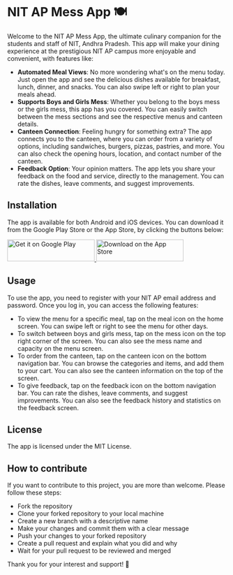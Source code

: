 # NIT AP Mess App 🍽️

Welcome to the NIT AP Mess App, the ultimate culinary companion for the students and staff of NIT, Andhra Pradesh. This app will make your dining experience at the prestigious NIT AP campus more enjoyable and convenient, with features like:

- **Automated Meal Views**: No more wondering what's on the menu today. Just open the app and see the delicious dishes available for breakfast, lunch, dinner, and snacks. You can also swipe left or right to plan your meals ahead.
- **Supports Boys and Girls Mess**: Whether you belong to the boys mess or the girls mess, this app has you covered. You can easily switch between the mess sections and see the respective menus and canteen details.
- **Canteen Connection**: Feeling hungry for something extra? The app connects you to the canteen, where you can order from a variety of options, including sandwiches, burgers, pizzas, pastries, and more. You can also check the opening hours, location, and contact number of the canteen.
- **Feedback Option**: Your opinion matters. The app lets you share your feedback on the food and service, directly to the management. You can rate the dishes, leave comments, and suggest improvements.


## Installation

The app is available for both Android and iOS devices. You can download it from the Google Play Store or the App Store, by clicking the buttons below:

<a href="https://play.google.com/store/apps/details?id=com.nitmess.com&pli=1">
  <img src="https://play.google.com/intl/en_us/badges/static/images/badges/en_badge_web_generic.png" width="200" height="50" alt="Get it on Google Play">
</a>

<a href="https://apps.apple.com/in/app/nit-ap-mess-app/id6470261118">
  <img src="https://developer.apple.com/app-store/marketing/guidelines/images/badge-download-on-the-app-store.svg" width="200" height="50" alt="Download on the App Store">
</a>

## Usage

To use the app, you need to register with your NIT AP email address and password. Once you log in, you can access the following features:

- To view the menu for a specific meal, tap on the meal icon on the home screen. You can swipe left or right to see the menu for other days.
- To switch between boys and girls mess, tap on the mess icon on the top right corner of the screen. You can also see the mess name and capacity on the menu screen.
- To order from the canteen, tap on the canteen icon on the bottom navigation bar. You can browse the categories and items, and add them to your cart. You can also see the canteen information on the top of the screen.
- To give feedback, tap on the feedback icon on the bottom navigation bar. You can rate the dishes, leave comments, and suggest improvements. You can also see the feedback history and statistics on the feedback screen.

## License

The app is licensed under the MIT License.

## How to contribute

If you want to contribute to this project, you are more than welcome. Please follow these steps:

- Fork the repository
- Clone your forked repository to your local machine
- Create a new branch with a descriptive name
- Make your changes and commit them with a clear message
- Push your changes to your forked repository
- Create a pull request and explain what you did and why
- Wait for your pull request to be reviewed and merged

Thank you for your interest and support! 🙏
